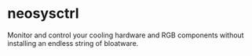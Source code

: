 # neosysctrl
Monitor and control your cooling hardware and RGB components without installing an endless string of bloatware.
